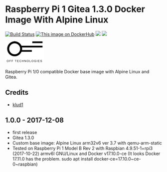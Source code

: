 # Raspberry Pi 1 Gitea 1.3.0 Docker Image With Alpine Linux

[![Build Status](https://travis-ci.org/offtechnologies/docker-arm32v6-gitea.svg?branch=master)](travis-ci.org/offtechnologies/docker-arm32v6-gitea)
[![This image on DockerHub](https://img.shields.io/docker/pulls/offtechnologies/docker-arm32v6-gitea.svg)](https://hub.docker.com/r/offtechnologies/docker-arm32v6-gitea/)
[![](https://images.microbadger.com/badges/version/offtechnologies/docker-arm32v6-gitea.svg)](https://microbadger.com/images/offtechnologies/docker-arm32v6-gitea "Get your own version badge on microbadger.com")
[![](https://images.microbadger.com/badges/image/offtechnologies/docker-arm32v6-gitea.svg)](https://microbadger.com/images/offtechnologies/docker-arm32v6-gitea "Get your own image badge on microbadger.com")


[offtechurl]: https://offtechnologies.gthub.io

[![offtechnologies](https://raw.githubusercontent.com/offtechnologies/offtechnologies.github.io/master/logo.png)][offtechurl]

Raspberry Pi 1/0 compatible Docker base image with Alpine Linux and Gitea.

## Credits
- [klud1](https://github.com/go-gitea/gitea/issues/531#issuecomment-289451101)

## 1.0.0 - 2017-12-08
* first release
* Gitea 1.3.0
* Custom base image: Alpine Linux arm32v6 ver 3.7 with qemu-arm-static
* Tested on Raspberry Pi 1 Model B Rev 2 with  Raspbian 4.9.51-1+rpi3 (2017-10-22) armv6l GNU/Linux and Docker v17.10.0-ce (It looks Docker 17.11.0 has the problem. sudo apt install docker-ce=17.10.0~ce-0~raspbian)

